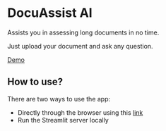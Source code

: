 # DocuAssist AI

Assists you in assessing long documents in no time.

Just upload your document and ask any question.

[Demo](https://www.youtube.com/watch?v=_6xluxeEoPY) 

## How to use?
There are two ways to use the app:
* Directly through the browser using this [link](https://docuassistai.streamlit.app/)
* Run the Streamlit server locally
